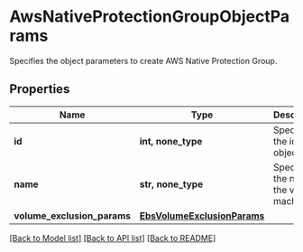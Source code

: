 # AwsNativeProtectionGroupObjectParams

Specifies the object parameters to create AWS Native Protection Group.

## Properties
Name | Type | Description | Notes
------------ | ------------- | ------------- | -------------
**id** | **int, none_type** | Specifies the id of the object. | 
**name** | **str, none_type** | Specifies the name of the virtual machine. | [optional] [readonly] 
**volume_exclusion_params** | [**EbsVolumeExclusionParams**](EbsVolumeExclusionParams.md) |  | [optional] 

[[Back to Model list]](../README.md#documentation-for-models) [[Back to API list]](../README.md#documentation-for-api-endpoints) [[Back to README]](../README.md)


